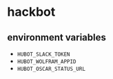 # hackbot

## environment variables

* `HUBOT_SLACK_TOKEN`
* `HUBOT_WOLFRAM_APPID`
* `HUBOT_OSCAR_STATUS_URL`
